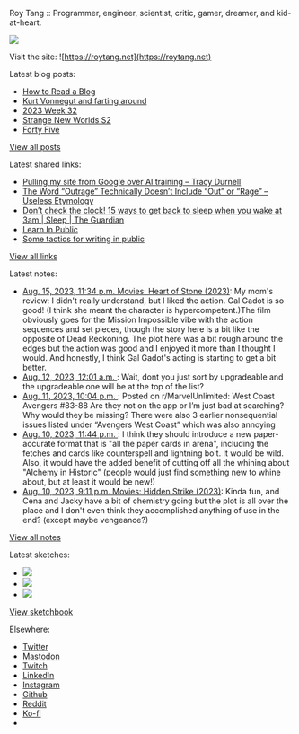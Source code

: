Roy Tang :: Programmer, engineer, scientist, critic, gamer, dreamer, and kid-at-heart.

![](https://roytang.net/static/img/profile.jpg)

Visit the site: ![https://roytang.net](https://roytang.net)

Latest blog posts:

- [How to Read a Blog](https://roytang.net/2023/08/reading-blogs/)
- [Kurt Vonnegut and farting around](https://roytang.net/2023/08/vonnegut/)
- [2023 Week 32](https://roytang.net/2023/08/2023-week-32/)
- [Strange New Worlds S2](https://roytang.net/2023/08/strange-new-worlds-s2/)
- [Forty Five](https://roytang.net/2023/08/forty-five/)

[View all posts](https://roytang.net/blog)

Latest shared links:

- [Pulling my site from Google over AI training – Tracy Durnell](https://roytang.net/2023/08/5cb26f2dec3191c908cf8322eafd6d92/)
- [The Word “Outrage” Technically Doesn’t Include “Out” or “Rage” – Useless Etymology](https://roytang.net/2023/08/adb8b43a3062e3a92f59bf195925ec20/)
- [Don’t check the clock! 15 ways to get back to sleep when you wake at 3am | Sleep | The Guardian](https://roytang.net/2023/08/ff81f35a456eb439860f79ac25d7693b/)
- [Learn In Public](https://roytang.net/2023/08/bd0c28edfbdf8a64c1fa81540af2a1cc/)
- [Some tactics for writing in public](https://roytang.net/2023/08/dcc9683a0a33424126f87191801bdf46/)

[View all links](https://roytang.net/links)

Latest notes:

- [Aug. 15, 2023, 11:34 p.m. Movies: Heart of Stone (2023)](https://roytang.net/2023/08/heart-of-stone-2023/): My mom&#x27;s review: I didn&#x27;t really understand, but I liked the action. Gal Gadot is so good! (I think she meant the character is hypercompetent.)The film obviously goes for the Mission Impossible vibe with the action sequences and set pieces, though the story here is a bit like the opposite of Dead Reckoning. The plot here was a bit rough around the edges but the action was good and I enjoyed it more than I thought I would. And honestly, I think Gal Gadot&#x27;s acting is starting to get a bit better.
- [Aug. 12, 2023, 12:01 a.m. ](https://roytang.net/2023/08/jvqwiz5/): Wait, dont you just sort by upgradeable and the upgradeable one will be at the top of the list?
- [Aug. 11, 2023, 10:04 p.m. ](https://roytang.net/2023/08/15o9ubc/): Posted on r/MarvelUnlimited: West Coast Avengers #83-88 Are they not on the app or I’m just bad at searching? Why would they be missing? There were also 3 earlier nonsequential issues listed under “Avengers West Coast” which was also annoying
- [Aug. 10, 2023, 11:44 p.m. ](https://roytang.net/2023/08/jvll02q/): I think they should introduce a new paper-accurate format that is &quot;all the paper cards in arena&quot;, including the fetches and cards like counterspell and lightning bolt. It would be wild. Also, it would have the added benefit of cutting off all the whining about &quot;Alchemy in Historic&quot; (people would just find something new to whine about, but at least it would be new!)
- [Aug. 10, 2023, 9:11 p.m. Movies: Hidden Strike (2023)](https://roytang.net/2023/08/hidden-strike-2023/): Kinda fun, and Cena and Jacky have a bit of chemistry going but the plot is all over the place and I don&#x27;t even think they accomplished anything of use in the end? (except maybe vengeance?)

[View all notes](https://roytang.net/notes)

Latest sketches:


- ![](https://roytang.net/media/cache/a6/91/a691e8e5ea3ce73099ba719c9d195dca.jpg)
- ![](https://roytang.net/media/cache/6a/6a/6a6a50c5debd7b0864f953d27d218c9f.jpg)
- ![](https://roytang.net/media/cache/7a/d4/7ad4e6def8147d6f83590eb62ebf33e6.jpg)

[View sketchbook](https://roytang.net/albums/sketchbook)


Elsewhere:

- [Twitter](https://twitter.com/roytang)
- [Mastodon](https://indieweb.social/@roytang)
- [Twitch](https://twitch.tv/twitchyroy)
- [LinkedIn](https://www.linkedin.com/in/roytang)
- [Instagram](https://instagram.com/roytang0400)
- [Github](https://github.com/roytang)
- [Reddit](https://reddit.com/u/hungryroy)
- [Ko-fi](https://ko-fi.com/roytang)
- [](mailto:hello@roytang.net)